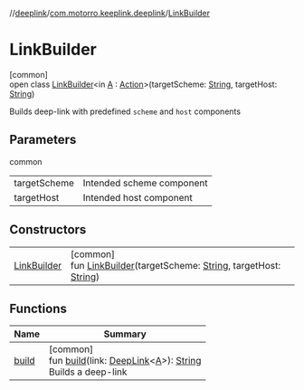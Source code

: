 //[deeplink](../../../index.md)/[com.motorro.keeplink.deeplink](../index.md)/[LinkBuilder](index.md)

# LinkBuilder

[common]\
open class [LinkBuilder](index.md)&lt;in [A](index.md) : [Action](../-action/index.md)&gt;(targetScheme: [String](https://kotlinlang.org/api/latest/jvm/stdlib/kotlin/-string/index.html), targetHost: [String](https://kotlinlang.org/api/latest/jvm/stdlib/kotlin/-string/index.html))

Builds deep-link with predefined `scheme` and `host` components

## Parameters

common

| | |
|---|---|
| targetScheme | Intended scheme component |
| targetHost | Intended host component |

## Constructors

| | |
|---|---|
| [LinkBuilder](-link-builder.md) | [common]<br>fun [LinkBuilder](-link-builder.md)(targetScheme: [String](https://kotlinlang.org/api/latest/jvm/stdlib/kotlin/-string/index.html), targetHost: [String](https://kotlinlang.org/api/latest/jvm/stdlib/kotlin/-string/index.html)) |

## Functions

| Name | Summary |
|---|---|
| [build](build.md) | [common]<br>fun [build](build.md)(link: [DeepLink](../-deep-link/index.md)&lt;[A](index.md)&gt;): [String](https://kotlinlang.org/api/latest/jvm/stdlib/kotlin/-string/index.html)<br>Builds a deep-link |
